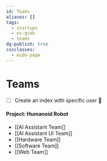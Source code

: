 ```yaml
---
id: Teams
aliases: []
tags:
  - startups
  - es-gcek
  - teams
dg-publish: true
cssclasses:
  - wide-page
---
```

# Teams 
- [ ] Create an index with specific user 📅 

#### Project: Humanoid Robot
- [[AI Assistant Team]]
- [[AI Assistant UI Team]]
- [[Hardware Team]]
- [[Software Team]]
- [[Web Team]]
